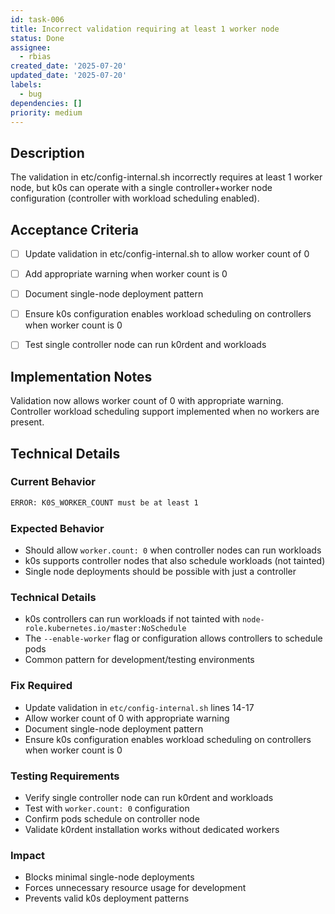 ```yaml
---
id: task-006
title: Incorrect validation requiring at least 1 worker node
status: Done
assignee:
  - rbias
created_date: '2025-07-20'
updated_date: '2025-07-20'
labels:
  - bug
dependencies: []
priority: medium
---
```


## Description

The validation in etc/config-internal.sh incorrectly requires at least 1 worker node, but k0s can operate with a single controller+worker node configuration (controller with workload scheduling enabled).

## Acceptance Criteria

- [ ] Update validation in etc/config-internal.sh to allow worker count of 0
- [ ] Add appropriate warning when worker count is 0
- [ ] Document single-node deployment pattern
- [ ] Ensure k0s configuration enables workload scheduling on controllers when worker count is 0
- [ ] Test single controller node can run k0rdent and workloads


## Implementation Notes

Validation now allows worker count of 0 with appropriate warning. Controller workload scheduling support implemented when no workers are present.
## Technical Details

### Current Behavior
```bash
ERROR: K0S_WORKER_COUNT must be at least 1
```

### Expected Behavior
- Should allow `worker.count: 0` when controller nodes can run workloads
- k0s supports controller nodes that also schedule workloads (not tainted)
- Single node deployments should be possible with just a controller

### Technical Details
- k0s controllers can run workloads if not tainted with `node-role.kubernetes.io/master:NoSchedule`
- The `--enable-worker` flag or configuration allows controllers to schedule pods
- Common pattern for development/testing environments

### Fix Required
- Update validation in `etc/config-internal.sh` lines 14-17
- Allow worker count of 0 with appropriate warning
- Document single-node deployment pattern
- Ensure k0s configuration enables workload scheduling on controllers when worker count is 0

### Testing Requirements
- Verify single controller node can run k0rdent and workloads
- Test with `worker.count: 0` configuration
- Confirm pods schedule on controller node
- Validate k0rdent installation works without dedicated workers

### Impact
- Blocks minimal single-node deployments
- Forces unnecessary resource usage for development
- Prevents valid k0s deployment patterns
